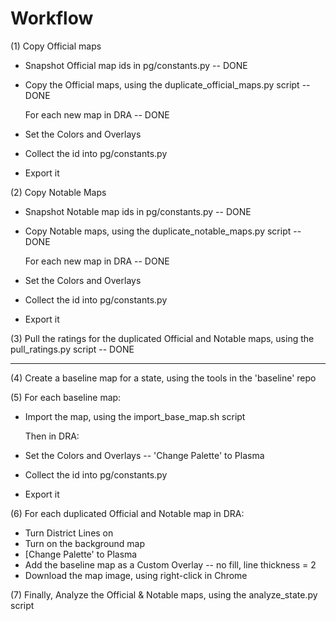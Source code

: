 # Workflow

(1) Copy Official maps
* Snapshot Official map ids in pg/constants.py -- DONE
* Copy the Official maps, using the duplicate_official_maps.py script -- DONE

  For each new map in DRA -- DONE

* Set the Colors and Overlays
* Collect the id into pg/constants.py
* Export it

(2) Copy Notable Maps
* Snapshot Notable map ids in pg/constants.py -- DONE
* Copy Notable maps, using the duplicate_notable_maps.py script -- DONE

  For each new map in DRA -- DONE

* Set the Colors and Overlays
* Collect the id into pg/constants.py
* Export it

(3) Pull the ratings for the duplicated Official and Notable maps, using the pull_ratings.py script -- DONE

---

(4) Create a baseline map for a state, using the tools in the 'baseline' repo

(5) For each baseline map:
* Import the map, using the import_base_map.sh script

  Then in DRA:

* Set the Colors and Overlays -- 'Change Palette' to Plasma
* Collect the id into pg/constants.py
* Export it

(6) For each duplicated Official and Notable map in DRA:
* Turn District Lines on
* Turn on the background map
* [Change Palette' to Plasma
* Add the baseline map as a Custom Overlay -- no fill, line thickness = 2
* Download the map image, using right-click in Chrome

(7) Finally, Analyze the Official & Notable maps, using the analyze_state.py script